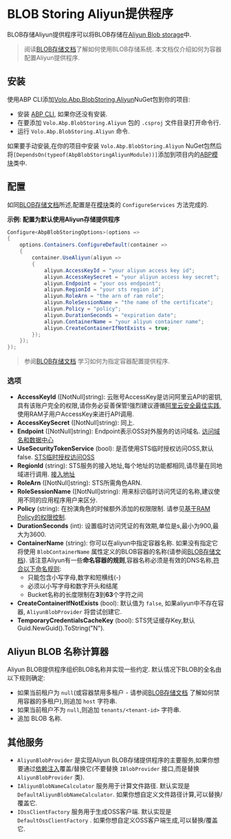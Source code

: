 # BLOB Storing Aliyun提供程序

BLOB存储Aliyun提供程序可以将BLOB存储在[Aliyun Blob storage](https://help.aliyun.com/product/31815.html)中.

> 阅读[BLOB存储文档](Blob-Storing.md)了解如何使用BLOB存储系统. 本文档仅介绍如何为容器配置Aliyun提供程序.

## 安装

使用ABP CLI添加[Volo.Abp.BlobStoring.Aliyun](https://www.nuget.org/packages/Volo.Abp.BlobStoring.Aliyun)NuGet包到你的项目:

* 安装 [ABP CLI](https://docs.abp.io/en/abp/latest/CLI), 如果你还没有安装.
* 在要添加 `Volo.Abp.BlobStoring.Aliyun` 包的 `.csproj` 文件目录打开命令行.
* 运行 `Volo.Abp.BlobStoring.Aliyun` 命令.

如果要手动安装,在你的项目中安装 `Volo.Abp.BlobStoring.Aliyun` NuGet包然后将`[DependsOn(typeof(AbpBlobStoringAliyunModule))]`添加到项目内的[ABP模块](Module-Development-Basics.md)类中.

## 配置

如同[BLOB存储文档](Blob-Storing.md)所述,配置是在[模块](Module-Development-Basics.md)类的 `ConfigureServices` 方法完成的.

**示例: 配置为默认使用Aliyun存储提供程序**

````csharp
Configure<AbpBlobStoringOptions>(options =>
{
    options.Containers.ConfigureDefault(container =>
    {
        container.UseAliyun(aliyun =>
        {
            aliyun.AccessKeyId = "your aliyun access key id";
            aliyun.AccessKeySecret = "your aliyun access key secret";
            aliyun.Endpoint = "your oss endpoint";
            aliyun.RegionId = "your sts region id";
            aliyun.RoleArn = "the arn of ram role";
            aliyun.RoleSessionName = "the name of the certificate";
            aliyun.Policy = "policy";
            aliyun.DurationSeconds = "expiration date";
            aliyun.ContainerName = "your aliyun container name";
            aliyun.CreateContainerIfNotExists = true;
        });
    });
});
````

> 参阅[BLOB存储文档](Blob-Storing.md) 学习如何为指定容器配置提供程序.

### 选项

* **AccessKeyId** ([NotNull]string): 云账号AccessKey是访问阿里云API的密钥,具有该账户完全的权限,请你务必妥善保管!强烈建议遵循[阿里云安全最佳实践](https://help.aliyun.com/document_detail/102600.html),使用RAM子用户AccessKey来进行API调用.
* **AccessKeySecret** ([NotNull]string): 同上.
* **Endpoint** ([NotNull]string): Endpoint表示OSS对外服务的访问域名. [访问域名和数据中心](https://help.aliyun.com/document_detail/31837.html)
* **UseSecurityTokenService** (bool): 是否使用STS临时授权访问OSS,默认false. [STS临时授权访问OSS](https://help.aliyun.com/document_detail/100624.html)
* **RegionId** (string): STS服务的接入地址,每个地址的功能都相同,请尽量在同地域进行调用. [接入地址](https://help.aliyun.com/document_detail/66053.html)
* **RoleArn** ([NotNull]string): STS所需角色ARN. 
* **RoleSessionName** ([NotNull]string): 用来标识临时访问凭证的名称,建议使用不同的应用程序用户来区分.
* **Policy** (string): 在扮演角色的时候额外添加的权限限制. 请参见[基于RAM Policy的权限控制](https://help.aliyun.com/document_detail/100680.html).
* **DurationSeconds** (int): 设置临时访问凭证的有效期,单位是s,最小为900,最大为3600. 
* **ContainerName** (string): 你可以在aliyun中指定容器名称. 如果没有指定它将使用 `BlobContainerName` 属性定义的BLOB容器的名称(请参阅[BLOB存储文档](Blob-Storing.md)). 请注意Aliyun有一些**命名容器的规则**,容器名称必须是有效的DNS名称,[符合以下命名规则](https://help.aliyun.com/knowledge_detail/39668.html):
    * 只能包含小写字母,数字和短横线(-)
    * 必须以小写字母和数字开头和结尾
    * Bucket名称的长度限制在**3**到**63**个字符之间
* **CreateContainerIfNotExists** (bool): 默认值为 `false`, 如果aliyun中不存在容器, `AliyunBlobProvider` 将尝试创建它.
* **TemporaryCredentialsCacheKey** (bool): STS凭证缓存Key,默认Guid.NewGuid().ToString("N").

## Aliyun BLOB 名称计算器

Aliyun BLOB提供程序组织BLOB名称并实现一些约定. 默认情况下BLOB的全名由以下规则确定:

* 如果当前租户为 `null`(或容器禁用多租户 - 请参阅[BLOB存储文档](Blob-Storing.md) 了解如何禁用容器的多租户),则追加 `host` 字符串.
* 如果当前租户不为 `null`,则追加 `tenants/<tenant-id>` 字符串.
* 追加 BLOB 名称.

## 其他服务

* `AliyunBlobProvider` 是实现Aliyun BLOB存储提供程序的主要服务,如果你想要通过[依赖注入](Dependency-Injection.md)覆盖/替换它(不要替换 `IBlobProvider` 接口,而是替换 `AliyunBlobProvider` 类).
* `IAliyunBlobNameCalculator` 服务用于计算文件路径. 默认实现是 `DefaultAliyunBlobNameCalculator`. 如果你想自定义文件路径计算,可以替换/覆盖它.
* `IOssClientFactory` 服务用于生成OSS客户端. 默认实现是 `DefaultOssClientFactory` . 如果你想自定义OSS客户端生成,可以替换/覆盖它.
